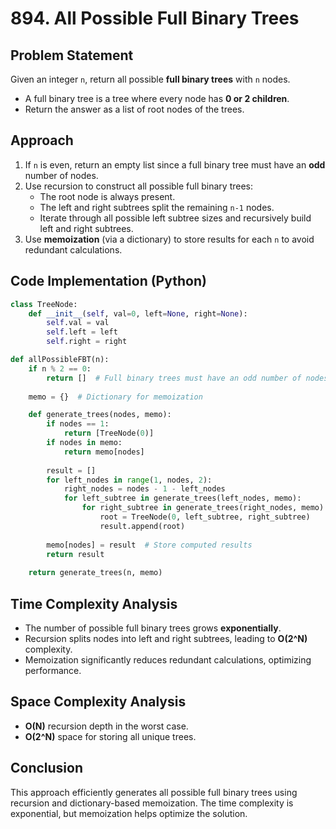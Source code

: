# 894. All Possible Full Binary Trees

## Problem Statement

Given an integer `n`, return all possible **full binary trees** with `n` nodes.

- A full binary tree is a tree where every node has **0 or 2 children**.
- Return the answer as a list of root nodes of the trees.

## Approach

1. If `n` is even, return an empty list since a full binary tree must have an **odd** number of nodes.
2. Use recursion to construct all possible full binary trees:
    - The root node is always present.
    - The left and right subtrees split the remaining `n-1` nodes.
    - Iterate through all possible left subtree sizes and recursively build left and right subtrees.
3. Use **memoization** (via a dictionary) to store results for each `n` to avoid redundant calculations.

## Code Implementation (Python)

```python
class TreeNode:
    def __init__(self, val=0, left=None, right=None):
        self.val = val
        self.left = left
        self.right = right

def allPossibleFBT(n):
    if n % 2 == 0:
        return []  # Full binary trees must have an odd number of nodes
    
    memo = {}  # Dictionary for memoization

    def generate_trees(nodes, memo):
        if nodes == 1:
            return [TreeNode(0)]
        if nodes in memo:
            return memo[nodes]
        
        result = []
        for left_nodes in range(1, nodes, 2):
            right_nodes = nodes - 1 - left_nodes
            for left_subtree in generate_trees(left_nodes, memo):
                for right_subtree in generate_trees(right_nodes, memo):
                    root = TreeNode(0, left_subtree, right_subtree)
                    result.append(root)
        
        memo[nodes] = result  # Store computed results
        return result
    
    return generate_trees(n, memo)

```
## Time Complexity Analysis

- The number of possible full binary trees grows **exponentially**.
- Recursion splits nodes into left and right subtrees, leading to **O(2^N)** complexity.
- Memoization significantly reduces redundant calculations, optimizing performance.

## Space Complexity Analysis

- **O(N)** recursion depth in the worst case.
- **O(2^N)** space for storing all unique trees.

## Conclusion

This approach efficiently generates all possible full binary trees using recursion and dictionary-based memoization. The time complexity is exponential, but memoization helps optimize the solution.